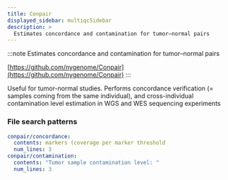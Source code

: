 ```yaml
---
title: Conpair
displayed_sidebar: multiqcSidebar
description: >
  Estimates concordance and contamination for tumor–normal pairs
---
```


<!--
~~~~~ DO NOT EDIT ~~~~~
This file is autogenerated from the MultiQC module python docstring.
Do not edit the markdown, it will be overwritten.

File path for the source of this content: multiqc/modules/conpair/conpair.py
~~~~~~~~~~~~~~~~~~~~~~~
-->

:::note
Estimates concordance and contamination for tumor–normal pairs

[https://github.com/nygenome/Conpair](https://github.com/nygenome/Conpair)
:::

Useful for tumor-normal studies. Performs concordance verification (= samples coming from the same individual), and cross-individual contamination level estimation in WGS and WES sequencing experiments

### File search patterns

```yaml
conpair/concordance:
  contents: markers (coverage per marker threshold
  num_lines: 3
conpair/contamination:
  contents: "Tumor sample contamination level: "
  num_lines: 3
```
